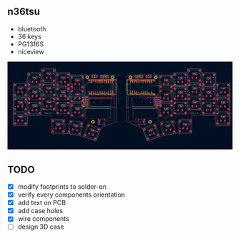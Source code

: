 ## n36tsu

- bluetooth
- 36 keys
- PG1316S
- niceview

![PCB](images/pcb.png)

## TODO

- [x] modify footprints to solder-on
- [x] verify every components orientation
- [x] add text on PCB
- [x] add case holes
- [x] wire components
- [ ] design 3D case
